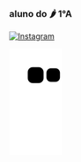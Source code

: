 ### aluno do 🌶️ 1°A




[![Instagram](https://img.shields.io/badge/Instagram-E4405F?style=for-the-badge&logo=instagram&logoColor=white)](https://instagram.com/j.petrico)

![Snake animation](https://github.com/rafaballerini/rafaballerini/blob/output/github-contribution-grid-snake.svg)
